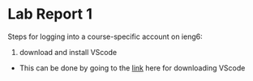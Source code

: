 # Lab Report 1

Steps for logging into a course-specific account on ieng6:
1. download and install VScode
*  This can be done by going to the [link](https://code.visualstudio.com/download) here for downloading VScode